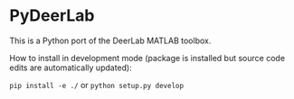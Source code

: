 # PyDeerLab

This is a Python port of the DeerLab MATLAB toolbox.

How to install in development mode (package is installed but source code edits are automatically updated):

``pip install -e ./`` or ``python setup.py develop``
 
